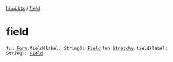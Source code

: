[libui.ktx](index.md) / [field](./field.md)

# field

`fun `[`Form`](-form/index.md)`.field(label: String): `[`Field`](-form/-field/index.md)
`fun `[`Stretchy`](-form/-stretchy/index.md)`.field(label: String): `[`Field`](-form/-stretchy/-field/index.md)